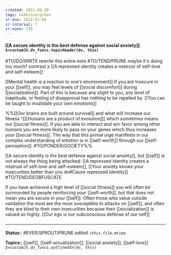 ```yaml
---
created: 2021-06-20
tags: node/evergreen
sr-due: 2022-01-04
sr-interval: 7
sr-ease: 130
---
```


#### [[A secure identity is the best defense against social anxiety]] `$=customJS.dv_funcs.topicHeader(dv, this)`

#TO/DO/WRITE rewrite this entire note #TO/TEND/PRUNE maybe it's doing too much? contrast a [[A repressed identity creates a mistrust of self-love and self-esteem]]

[[Mental health is a reaction to one's environment]]
If you are insecure in your [[self]], you may feel levels of [[social discomfort]] during [[socialization]]. Part of this is because any slight to you, any level of ineptitude, or feeling of disapproval has nothing to be repelled by.
[[You can be taught to invalidate your own emotions]]

%%[[Our brains are built around survival]] and what will increase our fitness
 ^[[[Humans are a product of evolution]]]
which sometimes means our [[social fitness]].
If you are able to interact and win favor among other humans you are more likely to pass on your genes which thus increases your [[social fitness]].
The way that this primal urge manifests in our complex understanding of emotion is in [[self-worth]] through our [[self-perception]]: #TO/PONDER/SOCIETY%% 

 [[A secure identity is the best defense against social anxiety]], but [[self]] is not always the thing being attacked: [[A repressed identity creates a mistrust of self-love and self-esteem]], [[Your anxiety knows your insecurities better than you do#Cause repressed identity]] #TO/TEND/DEOBFUSCATE 

 If you have achieved a high level of [[social fitness]] you will often be surrounded by people reinforcing your [[self-worth]], but that does not mean you are secure in your [[self]].  Often those who value outside validation the most are the most susceptible to attacks on [[self]], and often they are blind to their own insecurities because their [[socialization]] is valued so highly. [[Our ego is our subconscious defense of our self]]


### <hr class="footnote"/>

**Status**:: #EVER/SPROUT/PRUNE 
*edited `=this.file.mtime`*

**Topics**:: [[self]], [[self-actualization]], [[social anxiety]], [[self-love]]
*`$=customJS.dv_funcs.outlinedIn(dv, this)`*
